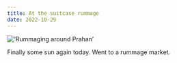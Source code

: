 ```yaml
---
title: At the suitcase rummage
date: 2022-10-29
---
```


![‘Rummaging around Prahan’](/rummage.jpeg)

Finally some sun again today. Went to a rummage market. 








